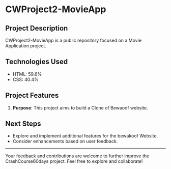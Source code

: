 # CWProject2-MovieApp

## Project Description
CWProject2-MovieApp is a public repository focused on a Movie Application project.


## Technologies Used
  - HTML: 59.6%
  - CSS: 40.4%

## Project Features
1. **Purpose**: This project aims to build a Clone of Bewaoof website.

## Next Steps
- Explore and implement additional features for the bewakoof Website.
- Consider enhancements based on user feedback.

---

Your feedback and contributions are welcome to further improve the CrashCourse60days project. Feel free to explore and collaborate!


